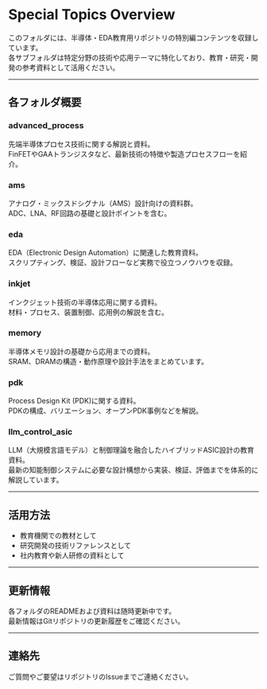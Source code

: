 # Special Topics Overview

このフォルダには、半導体・EDA教育用リポジトリの特別編コンテンツを収録しています。  
各サブフォルダは特定分野の技術や応用テーマに特化しており、教育・研究・開発の参考資料として活用ください。

---

## 各フォルダ概要

### advanced_process  
先端半導体プロセス技術に関する解説と資料。  
FinFETやGAAトランジスタなど、最新技術の特徴や製造プロセスフローを紹介。

### ams  
アナログ・ミックスドシグナル（AMS）設計向けの資料群。  
ADC、LNA、RF回路の基礎と設計ポイントを含む。

### eda  
EDA（Electronic Design Automation）に関連した教育資料。  
スクリプティング、検証、設計フローなど実務で役立つノウハウを収録。

### inkjet  
インクジェット技術の半導体応用に関する資料。  
材料・プロセス、装置制御、応用例の解説を含む。

### memory  
半導体メモリ設計の基礎から応用までの資料。  
SRAM、DRAMの構造・動作原理や設計手法をまとめています。

### pdk  
Process Design Kit (PDK)に関する資料。  
PDKの構成、バリエーション、オープンPDK事例などを解説。

### llm_control_asic  
LLM（大規模言語モデル）と制御理論を融合したハイブリッドASIC設計の教育資料。  
最新の知能制御システムに必要な設計構想から実装、検証、評価までを体系的に解説しています。

---

## 活用方法

- 教育機関での教材として  
- 研究開発の技術リファレンスとして  
- 社内教育や新人研修の資料として

---

## 更新情報

各フォルダのREADMEおよび資料は随時更新中です。  
最新情報はGitリポジトリの更新履歴をご確認ください。

---

## 連絡先

ご質問やご要望はリポジトリのIssueまでご連絡ください。
